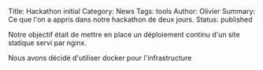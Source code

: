 Title: Hackathon initial
Category: News
Tags: tools
Author: Olivier
Summary: Ce que l'on a appris dans notre hackathon de deux jours.
Status: published

Notre objectif était de mettre en place un déploiement continu d'un site statique servi par nginx.

Nous avons décidé d'utiliser docker pour l'infrastructure